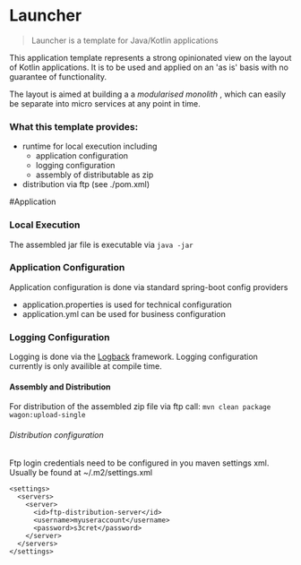 # Launcher
> Launcher is a template for Java/Kotlin applications 

This application template represents a strong opinionated view on the layout of Kotlin applications.
It is to be used and applied on an 'as is' basis with no guarantee of functionality.

The layout is aimed at building a a _modularised monolith_ , which can easily be separate into
micro services at any point in time.

### What this template provides:
* runtime for local execution including 
  * application configuration
  * logging configuration
  * assembly of distributable as zip 
* distribution via ftp (see ./pom.xml) 


#Application

### Local Execution
The assembled jar file is executable via `java -jar`

### Application Configuration
Application configuration is done via standard spring-boot config providers
* application.properties is used for technical configuration
* application.yml can be used for business configuration

### Logging Configuration
Logging is done via the [Logback](https://logback.qos.ch/documentation.html) framework.
Logging configuration currently is only availible at compile time.

#### Assembly and Distribution
For distribution of the assembled zip file via ftp call:
`mvn clean package wagon:upload-single`

###### Distribution configuration
Ftp login credentials need to be configured in you maven settings xml.
Usually be found at ~/.m2/settings.xml 

```
<settings>
  <servers>
    <server>
      <id>ftp-distribution-server</id>
      <username>myuseraccount</username>
      <password>s3cret</password>
    </server>
  </servers>
</settings>
```
